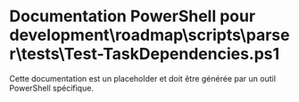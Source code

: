 # Documentation PowerShell pour development\roadmap\scripts\parser\tests\Test-TaskDependencies.ps1

Cette documentation est un placeholder et doit être générée par un outil PowerShell spécifique.
